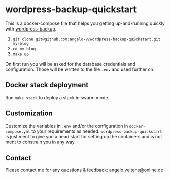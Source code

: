 # wordpress-backup-quickstart

This is a docker-compose file that helps you getting up-and-running quickly with [wordpress-backup](https://github.com/angelo-v/wordpress-backup).

1. ```git clone git@github.com:angelo-v/wordpress-backup-quickstart.git my-blog```
2. ```cd my-blog```
3. ```make up```

On first run you will be asked for the database credentials and configuration. Those will be written to the file `.env` and used further on.

## Docker stack deployment

Run `make stack` to deploy a stack in swarm mode.

## Customization

Customize the variables in ```.env``` and/or the configuration in ```docker-compose.yml``` to your requirements as needed. ```wordpress-backup-quickstart``` is just ment to give you a head start for setting up the containers and is not ment to constrain you in any way.

## Contact

Please contact me for any questions & feedback: angelo.veltens@online.de
